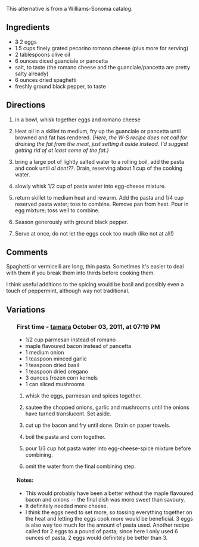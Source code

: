 <div id="wikitext">

This alternative is from a Williams-Sonoma catalog.

<div class="vspace">

</div>

Ingredients
-----------

-   ~~3~~
    2
    eggs
-   1.5 cups finely grated pecorino romano cheese (plus more for
    serving)
-   2 tablespoons olive oil
-   6 ounces diced guanciale or pancetta
-   salt, to taste (the romano cheese and the guanciale/pancetta are
    pretty salty already)
-   6 ounces dried spaghetti
-   freshly ground black pepper, to taste

<div class="vspace">

</div>

Directions
----------

1.  in a bowl, whisk together eggs and romano cheese
    <div class="vspace">

    </div>

2.  Heat oil in a skillet to medium, fry up the guanciale or pancetta
    until browned and fat has rendered. *(Here, the W-S recipe does not
    call for draining the fat from the meat, just setting it aside
    instead. I'd suggest getting rid of at least some of the fat.)*
    <div class="vspace">

    </div>

3.  bring a large pot of lightly salted water to a rolling boil, add the
    pasta and cook until *al dent??*. Drain, reserving about 1 cup of
    the cooking water.
    <div class="vspace">

    </div>

4.  slowly whisk 1/2 cup of pasta water into egg-cheese mixture.
    <div class="vspace">

    </div>

5.  return skillet to medium heat and rewarm. Add the pasta and 1/4 cup
    reserved pasta water; toss to combine. Remove pan from heat. Pour in
    egg mixture; toss well to combine.
    <div class="vspace">

    </div>

6.  Season generously with ground black pepper.
    <div class="vspace">

    </div>

7.  Serve at once, do not let the eggs cook too much (like not at all!)

<div class="vspace">

</div>

Comments
--------

Spaghetti or vermicelli are long, thin pasta. Sometimes it's easier to
deal with them if you break them into thirds before cooking them.

I think useful additions to the spicing would be basil and possibly even
a touch of peppermint, although way not traditional.

<span id="variations"></span>

Variations
----------

<div style="margin-left: 2em;">

### First time - [tamara](http://wiki.tamouse.org?n=Profiles.Tamara?action=print) October 03, 2011, at 07:19 PM

-   1/2 cup parmesan instead of romano
-   maple flavoured bacon instead of pancetta
-   1 medium onion
-   1 teaspoon minced garlic
-   1 teaspoon dried basil
-   1 teaspoon dried oregano
-   3 ounces frozen corn kernels
-   1 can sliced mushrooms

<div class="vspace">

</div>

1.  whisk the eggs, parmesan and spices together.
    <div class="vspace">

    </div>

2.  sautee the chopped onions, garlic and mushrooms until the onions
    have turned translucent. Set aside.
    <div class="vspace">

    </div>

3.  cut up the bacon and fry until done. Drain on paper towels.
    <div class="vspace">

    </div>

4.  boil the pasta and corn together.
    <div class="vspace">

    </div>

5.  pour 1/3 cup hot pasta water into egg-cheese-spice mixture before
    combining.
    <div class="vspace">

    </div>

6.  omit the water from the final combining step.

<div class="vspace">

</div>

#### Notes:

-   This would probably have been a better without the maple flavoured
    bacon and onions -- the final dish was more sweet than savoury.
-   It definitely needed more cheese.
-   I think the eggs need to set more, so tossing everything together on
    the heat and letting the eggs cook more would be beneficial. 3 eggs
    is also way too much for the amount of pasta used. Another recipe
    called for 2 eggs to a pound of pasta; since here I only used 6
    ounces of pasta, 2 eggs would definitely be better than 3.

</div>

</div>
